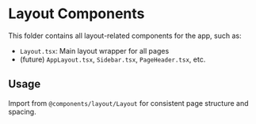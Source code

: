 # Layout Components

This folder contains all layout-related components for the app, such as:
- `Layout.tsx`: Main layout wrapper for all pages
- (future) `AppLayout.tsx`, `Sidebar.tsx`, `PageHeader.tsx`, etc.

## Usage
Import from `@components/layout/Layout` for consistent page structure and spacing.
